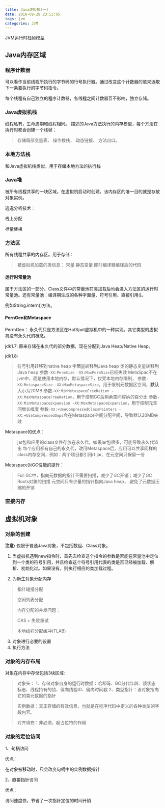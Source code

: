 ```yaml
---
title: Java虚拟机(一)
date: 2018-09-28 23:53:05
tags: jvm
categories: JVM
---
```

JVM运行时栈帧模型

<!-- more --> 
## Java内存区域

### 程序计数器
可以看作当前线程所执行的字节码的行号执行器。通过改变这个计数器的值来选取下一条要执行的字节码指令。

每个线程有自己独立的程序计数器，各线程之间计数器互不影响，独立存储。

### Java虚拟机栈
线程私有，生命周期和线程相同。
描述的Java方法执行的内存模型，每个方法在执行时都会创建一个栈帧：
> 存储局部变量表、
> 操作数栈、
> 动态链接、
> 方法出口。

### 本地方法栈
和Java虚拟机栈类似，用于存储本地方法的执行栈

### Java堆
被所有线程共享的一块区域，在虚拟机启动时创建。该内存区的唯一目的就是存放对象实例。

逃逸分析技术：

栈上分配

标量替换

### 方法区
所有线程共享的内存区。用于存储：
> 被虚拟机加载的类信息：
> 常量
> 静态变量
> 即时编译器编译后的代码

#### 运行时常量池

属于方法区的一部分。Class文件中的常量池在类加载后也会进入方法区的运行时常量池。还有常量池：编译期生成的各种字面量、符号引用、直接引用()。

例如String.intern()方法。

#### PernGen和Metaspace
PermGen：
永久代只是方法区在HotSpot虚拟机中的一种实现。其它类型的虚拟机没有永久代的概念。

jdk1.7:
原来存储在永久代的部分数据，现在分配到Java Heap/Native Heap。

jdk1.8:
> 符号引用转移到native heap
> 字面量转移到Java heap
> 类的静态变量转移到Java heap
> 参数`-XX:PermSize -XX:MaxPermSize`已经失效
> MetaSpac不在jvm中，而是使用本地内存，默认情况下，仅受本地内存限制，
> 参数`-XX:MetaspaceSize -XX:MaxMetaspaceSize`，用于限制元数据区空间，**默认**大小为20MB
> 参数`-XX:MinMetaspaceFreeRation -XX:MaxMetaspaceFreeRation`，用于控制GC后剩余空间容纳的百分比
> 参数`-XX:MinMetaspaceExpansion -XX:MaxMetaspaceExpansion`，用于控制元空间增长幅度
> 参数`-XX:+UseCompressedClassPointers -XX:+UseCompressedOops`会在Metaspace空间分配空间，导致默认20MB失效

Metaspace的优点：
> jar包和应用的class文件存放在永久代，如果jar包很多，可能导致永久代溢出
> 每个应用都有自己的永久代，改用Metaspace后，应用可以共享同样的class内存空间，例如：两个项目都引用rt.jar，在元空间只保留一份

Metaspace对GC性能的提升：
> Full GC中，指向元数据的指针不需要扫描，减少了GC开销；减少了GC Roots对象的扫描
> 元空间只有少量的指针指向Java heap，
> 避免了元数据压缩的开销

### 直接内存



## 虚拟机对象

### 对象的创建

**注意:** 仅限于普通Java对象，不包括数组、Class对象。

1. 当虚拟机遇到new指令时，首先去检查这个指令的参数是否能在常量池中定位到一个类的符号引用，并且检查这个符号引用代表的类是否已经被加载、解析、初始化过。如果没有，则执行相应的类加载过程。

2. 为新生对象分配内存
> 指针碰撞分配
> 
> 空闲列表分配
> 
> 内存分配的并发问题：
> 
> CAS + 失败重试
> 
> 本地线程分配缓冲(TLAB)

3. 对象进行必要的设置
4. 执行<init>方法

### 对象的内存布局

对象在内存中存储包括3块区域:

> 对象头：
>      1、存储对象自身的运行时数据：哈希码、GC分代年龄、锁状态标志、线程持有的锁、偏向线程ID、偏向时间戳
> 		2、类型指针：该对象指向它的类元数据的指针
> 
> 实例数据：真正存储的有效信息，也就是在程序代码中定义的各种类型的字段内容。
> 
> 对齐填充：非必须，起占位符的作用

### 对象的定位访问

1、句柄访问

优点：

在对象被移动时，只会改变句柄中的实例数据指针

2、直接指针访问

优点：

访问速度快，节省了一次指针定位的时间开销


